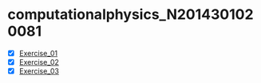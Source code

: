 # computationalphysics_N2014301020081
  - [x] [Exercise_01](https://github.com/kdfeng/computationalphysics_N2014301020081/blob/master/exercise_01)
  - [x] [Exercise_02](https://www.zybuluo.com/2014301020081/note/505439)
  - [x] [Exercise_03](https://www.zybuluo.com/2014301020081/note/505439)
